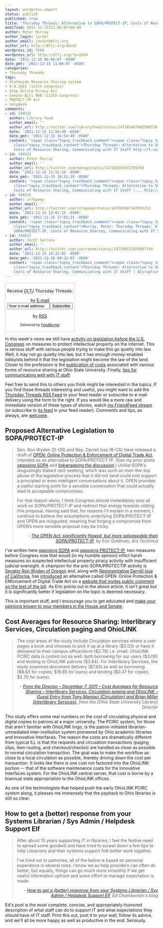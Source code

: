 ```yaml
---
layout: wordpress-import
status: publish
published: true
title: 'Thursday Threads: Alternative to SOPA/PROTECT-IP, Costs of Resource Sharing, Communicating with IT Staff'
modified: 2011-12-15T11:06:07+00:00
author: Peter Murray
author_login: lyrdor
author_email: jester@dltj.org
author_url: http://dltj.org/about
wordpress_id: 3504
wordpress_url: http://dltj.org/?p=3504
date: '2011-12-15 06:06:07 -0500'
date_gmt: '2011-12-15 11:06:07 -0500'
categories:
- Thursday Threads
tags:
- Statewide Resource Sharing system
- H.R.3261 (112th Congress)
- Stop Online Piracy Act
- Senate Bill 968 (112th Congress)
- PROTECT-IP Act
- helpdesk
comments:
- id: 194532
  author: Library Feed
  author_email: ''
  author_url: http://twitter.com/libraryfeed/status/147283467682590720
  date: '2011-12-15 11:54:49 -0500'
  date_gmt: '2011-12-15 16:54:49 -0500'
  content: '<span class="topsy_trackback_comment"><span class="topsy_twitter_username"><span
    class="topsy_trackback_content">Thursday Threads: Alternative to SOPA/PROTECT-IP,
    Costs of Resource Sharing, Communicating with IT Staff http://t.co/2lPOoOlX</span></span>'
- id: 194533
  author: Peter Murray
  author_email: ''
  author_url: http://twitter.com/datag/status/147282585972768769
  date: '2011-12-15 11:51:19 -0500'
  date_gmt: '2011-12-15 16:51:19 -0500'
  content: '<span class="topsy_trackback_comment"><span class="topsy_twitter_username"><span
    class="topsy_trackback_content">Thursday Threads: Alternative to SOPA/PROTECT-IP,
    Costs of Resource Sharing, Communicating with IT Staff |... http://t.co/vaivBfqF</span></span>'
- id: 194535
  author: infopeep
  author_email: ''
  author_url: http://twitter.com/infopeep/status/147285087547953153
  date: '2011-12-15 12:01:15 -0500'
  date_gmt: '2011-12-15 17:01:15 -0500'
  content: '<span class="topsy_trackback_comment"><span class="topsy_twitter_username"><span
    class="topsy_trackback_content">Murray, Peter: Thursday Threads: Alternative to
    SOPA/PROTECT-IP, Costs of Resource Sharing, Communicating with IT Staff http://t.co/bQoBac1E</span></span>'
- id: 194637
  author: Jordi Serrano
  author_email: ''
  author_url: http://twitter.com/jserranom/status/147398532029087744
  date: '2011-12-15 19:32:03 -0500'
  date_gmt: '2011-12-16 00:32:03 -0500'
  content: '<span class="topsy_trackback_comment"><span class="topsy_twitter_username"><span
    class="topsy_trackback_content">Thursday Threads: Alternative to SOPA/PROTECT-IP,
    Costs of Resource Sharing, Communicating with IT Staff | Disruptive &hellip; http://t.co/tSzJzGMp</span></span>'
---
```

<div id="feedburner-thursday-threads-email-2011w50" class="wp-caption alignright noprint noFrontPage" style="width: 230px;">
<form style="border: 1px solid rgb(204, 204, 204); padding: 3px; margin: 0pt; text-align: center;" action="http://feedburner.google.com/fb/a/mailverify" method="post" target="popupwindow" onsubmit="window.open('http://feedburner.google.com/fb/a/mailverify?uri=thursday-threads', 'popupwindow', 'scrollbars=yes,width=550,height=520');return true">
<p>Receive <i><acronym title="Disruptive Library Technology Jester">DLTJ</acronym></i> Thursday Threads:</p>
<p>by&nbsp;<a href="http://feedburner.google.com/fb/a/mailverify?uri=thursday-threads&amp;loc=en_US" title="D.L.T.J. Thursday Threads Email Subscription">E-mail</a><br /><input style="width: 140px;" name="email" value="Your e-mail address" onfocus="if (this.defaultValue==this.value) this.value = ''" type="text"/><input value="thursday-threads" name="uri" type="hidden"/><input name="loc" value="en_US" type="hidden"/><input value="Subscribe" type="submit"/></p>
<p>by&nbsp;<a href="http://feeds.dltj.org/thursday-threads/" title="D.L.T.J. Thursday Threads RSS Feed">RSS</a></p>
<p style="font-size: 80%;">Delivered by <a href="http://feedburner.google.com" target="_blank" title="Google Feedburner Service">FeedBurner</a></p>
</form>
</div>
<p> In this week's news we still have <a href="#p3504-sopa-protectip">activity on legislation before the U.S. Congress</a> on measures to protect intellectual property on the internet.  This is serious stuff with serious people trying to make this go quietly into law.  Well, it may not go quietly into law, but it has enough money-enabled lobbyists behind it that the legislation might become the law of the land.  Closer to the profession is the <a href="#p3504-circ-cost-study">publication of costs</a> associated with various forms of resource sharing at Ohio State University.  Finally, <a href="#p3504-helpdesk">tips for communicating well with IT staff</a>.</p>
<p>Feel free to send this to others you think might be interested in the topics.  If you find these threads interesting and useful, you might want to add the <a href="http://feeds.dltj.org/thursday-threads/" title="RSS Feed for DLTJ Thursday Threads">Thursday Threads RSS Feed</a> to your feed reader or subscribe to e-mail delivery using the form to the right.  If you would like a more raw and immediate version of these types of stories, watch <a href="http://friendfeed.com/dltj" title="Peter Murray - FriendFeed">my FriendFeed stream</a> (or subscribe to <a href="http://friendfeed.com/dltj?format=atom" title="Atom feed for Peter Murray's FriendFeed account">its feed</a> in your feed reader).  Comments and tips, as always, are <a href="/contact">welcome</a>.</p>
<h2 id="p3504-sopa-protectip">Proposed Alternative Legislation to SOPA/PROTECT-IP</h2>
<blockquote><p>Sen. Ron Wyden (D-OR) and Rep. Darrell Issa (R-CA) have released a draft of <a href="http://arstechnica.com/tech-policy/news/2011/12/censorship-foes-roll-out-antipiracy-plan-say-stop-butchering-the-internet.ars" title="Censorship foes roll out antipiracy plan, say stop &amp;quot;butchering the Internet&amp;quot; | Ars Technica">OPEN: Online Protection &amp; Enforcement of Digital Trade Act</a>, intended as an alternative to SOPA/PROTECT-IP. (See my prior posts <a href="http://blog.ericgoldman.org/archives/2011/11/stop_online_pir.htm" title="Why I Oppose the Stop Online Piracy Act (SOPA)/E-PARASITES Act | Technology &amp; Marketing Law Blog">opposing SOPA</a> and <a href="http://blog.ericgoldman.org/archives/2011/12/linkwrap_on_sopa.htm" title="I Don't Heart SOPA or PROTECT-IP: A Linkwrap | Technology &amp; Marketing Law Blog">linkwrapping the discussion</a>.) Unlike SOPA's disgustingly blatant rent-seeking, which was such an over-the-top abuse of the legislative process that it did not (and could not) support a principled or even intelligent conversations about it, OPEN provides a useful starting point for a sensible conversation that could actually lead to acceptable compromises.</p>
<p>For that reason alone, I think Congress should immediately stop all work on SOPA/PROTECT-IP and redirect that energy towards vetting this proposal. Having said that, for reasons I'll explain in a moment, I continue to believe the assumptions underlying SOPA/PROTECT-IP and OPEN are misguided, meaning that forging a compromise from OPEN&rsquo;s more sensible proposal may be tricky.</p>
<div style="text-align: right; width: 100%;"><cite>- <a href="http://arstechnica.com/tech-policy/news/2011/12/the-open-act-significantly-flawed-but-more-salvageable-than-sopaprotect-ip.ars" title="The OPEN Act: significantly flawed, but more salvageable than SOPA/PROTECT-IP | Ars Technica">The OPEN Act: significantly flawed, but more salvageable than SOPA/PROTECT-IP</a>, by Eric Goldman, Ars Technica</cite></div>
</blockquote>
<p>I've written here <a href="/article/opposing-sopa/">opposing <acronym title="Stop Online Piracy Act">SOPA</acronym></a> and <a href="/article/opposing-protect-ip-act/">opposing <acronym title="Preventing Real Online Threats to Economic Creativity and Theft of Intellectual Property">PROTECT-IP</acronym></a>, two measures before Congress now that would (in my humble opinion) inflict harsh measures on suspected intellectual property piracy activity with insufficient judicial oversight.  A champion for the anti-SOPA/PROTECTIP activity is <a href="http://www.wyden.senate.gov/" title="Senator Ron Wyden homepage">Senator Ron Wyden of Oregon</a> and, along with <a href="http://issa.house.gov/" title="Congressman Issa homepage">Representative Darrell Issa of California</a>, has <a href="http://wyden.senate.gov/newsroom/press/release/?id=76dc4001-9cb8-42be-9c39-ebdc748162fc" title="Wyden-Issa Release Draft Digital Trade Legislation | Senator Ron Wyden">introduced</a> an alternative called OPEN: Online Protection &amp; ENforcement of Digital Trade Act on a <a href="http://www.keepthewebopen.com/" title="KeepTheWebOpen.com">website that invites public comment on the text of the bill</a>.  As Eric points out in the above article, it isn't great but it is significantly better if legislation on the topic is deemed necessary.</p>
<p>This is important stuff, and I encourage you to get educated and <a href="http://stopcensorship.org/" title="Stop Censorship &mdash; Take Action Before Senate Vote | Demand Progress">make your opinions known to your members in the House and Senate</a>.  </p>
<h2 id="p3504-circ-cost-study">Cost Averages for Resource Sharing: Interlibrary Services, Circulation paging and OhioLINK</h2>
<blockquote><p>The cost areas of the study include Circulation services where a user pages a book and chooses to pick it up at a library ($2.03) or have it delivered to their campus office/dorm ($2.78) i.e. zmail.  OhioLINK PCIRC data is costed out as well:  both borrowing for our users ($3.06) and lending to OhioLINK patrons ($3.84).  For Interlibrary Services, the study examines document delivery ($7.83) as well as borrowing ($8.63 for copies; $18.85 for loans) and lending ($0.47 for copies; $2.70 for loans).
<div style="text-align: right; width: 100%;"><cite>- <a href="http://library.osu.edu/blogs/director/2011/12/07/from-the-director-%E2%80%93-december-7-2011-%E2%80%93-cost-averages-for-resource-sharing-interlibrary-services-circulation-paging-and-ohiolink-guest-entry-from-tony-maniaci-circulation-and-bri/" title="From the Director &ndash; December 7, 2011 &ndash; Cost Averages for Resource Sharing &ndash; Interlibrary Services, Circulation paging and OhioLINK &ndash; Guest Entry from Tony Maniaci (Circulation) and Brian Miller (Interlibrary Services) | From the Director">From the Director &ndash; December 7, 2011 &ndash; Cost Averages for Resource Sharing &ndash; Interlibrary Services, Circulation paging and OhioLINK &ndash; Guest Entry from Tony Maniaci (Circulation) and Brian Miller (Interlibrary Services)</a>, from the [Ohio State University Library] Director</cite></div>
</blockquote>
<p>This study offers some real numbers on the cost of circulating physical and digital copies to patrons at a major university.  The PCIRC system, for those that aren't familiar with OhioLINK lingo, is the patron-initiated librarian-unmediated inter-institution system pioneered by Ohio academic libraries and Innovative Interfaces.  The reason the costs are dramatically different from typical ILL is that the requests and circulation transactions (paging slips, item routing, and checkout/checkin) are handled as close as possible to normal circulation transaction.  The goal was to make the workflow as close to a local circulation as possible, thereby driving down the cost per transaction.  It looks like there is one cost not factored into the OhioLINK portion -- that of the software maintenance costs for the Innovative Interfaces system.  For the OhioLINK central server, that cost is borne by a biannual state appropriation to the OhioLINK offices.</p>
<p>As one of the technologists that helped push the early OhioLINK PCIRC system along, it pleases me immensely that the payback to Ohio libraries is still so clear.</p>
<h2 id="p3504-helpdesk">How to get a (better) response from your Systems Librarian / Sys Admin / Helpdesk Support Elf</h2>
<blockquote><p>After about 10 years supporting IT in libraries, I feel the festive need to spread some goodwill and have tried to scrawl down a few tips to help Librarians and their systems support folk better work together.</p>
<p>I&rsquo;ve tried not to patronise, all of the below is based on personal experience in several roles. I know we as help providers can often do better, but equally, things can go much more smoothly if we get useful information upfront and some effort to manage expectation is made.
<div style="text-align: right; width: 100%;"><cite>- <a href="http://edchamberlain.wordpress.com/2011/11/28/how-to-get-a-better-response-from-your-systems-librarian-sys-admin-helpdesk-support-elf/" title="How to get a (better) response from your Systems Librarian / Sys Admin / Helpdesk Support Elf | Ed Chamberlain's blog">How to get a (better) response from your Systems Librarian / Sys Admin / Helpdesk Support Elf</a>, Ed Chamberlain's blog</cite></div>
</blockquote>
<p>Ed's post is the most complete, concise, and appropriately-humored description of what staff can do to support IT and what expectations they should have of IT staff.  Print this out, post it to your wall, follow its advice, and we'll all be more happy as well as productive in the end.  Seriously.</p>
